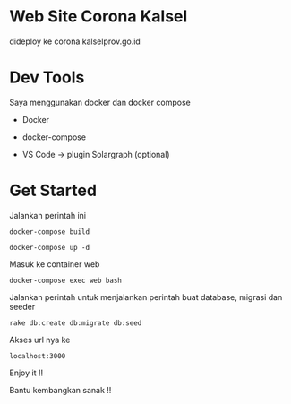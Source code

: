 # Web Site Corona Kalsel

dideploy ke corona.kalselprov.go.id

# Dev Tools

Saya menggunakan docker dan docker compose

* Docker

* docker-compose

* VS Code -> plugin Solargraph (optional)

# Get Started

Jalankan perintah ini

```docker-compose build```

```docker-compose up -d```

Masuk ke container web

```docker-compose exec web bash```

Jalankan perintah untuk menjalankan perintah buat database, migrasi dan seeder

```rake db:create db:migrate db:seed```

Akses url nya ke

```localhost:3000```

Enjoy it !!

Bantu kembangkan sanak !!